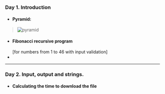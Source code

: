 ### Day 1. Introduction
- #### Pyramid:

> ![pyramid](https://user-images.githubusercontent.com/81263783/138994599-7a194eb7-044c-4769-a044-415321ee6e1a.png)

- #### Fibonacci recursive program
  [for numbers from 1 to 46 with input validation]
- 
---

### Day 2. Input, output and strings.
- #### Calculating the time to download the file
